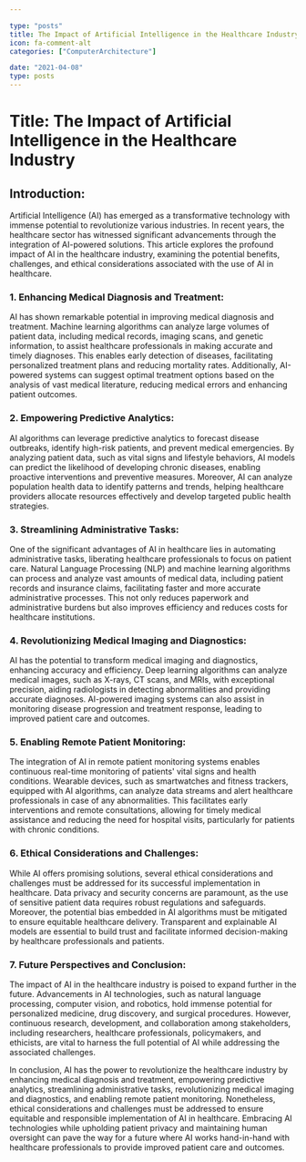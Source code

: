 ```yaml
---

type: "posts"
title: The Impact of Artificial Intelligence in the Healthcare Industry
icon: fa-comment-alt
categories: ["ComputerArchitecture"]

date: "2021-04-08"
type: posts
---
```





# Title: The Impact of Artificial Intelligence in the Healthcare Industry

## Introduction:
Artificial Intelligence (AI) has emerged as a transformative technology with immense potential to revolutionize various industries. In recent years, the healthcare sector has witnessed significant advancements through the integration of AI-powered solutions. This article explores the profound impact of AI in the healthcare industry, examining the potential benefits, challenges, and ethical considerations associated with the use of AI in healthcare.

### 1. Enhancing Medical Diagnosis and Treatment:
AI has shown remarkable potential in improving medical diagnosis and treatment. Machine learning algorithms can analyze large volumes of patient data, including medical records, imaging scans, and genetic information, to assist healthcare professionals in making accurate and timely diagnoses. This enables early detection of diseases, facilitating personalized treatment plans and reducing mortality rates. Additionally, AI-powered systems can suggest optimal treatment options based on the analysis of vast medical literature, reducing medical errors and enhancing patient outcomes.

### 2. Empowering Predictive Analytics:
AI algorithms can leverage predictive analytics to forecast disease outbreaks, identify high-risk patients, and prevent medical emergencies. By analyzing patient data, such as vital signs and lifestyle behaviors, AI models can predict the likelihood of developing chronic diseases, enabling proactive interventions and preventive measures. Moreover, AI can analyze population health data to identify patterns and trends, helping healthcare providers allocate resources effectively and develop targeted public health strategies.

### 3. Streamlining Administrative Tasks:
One of the significant advantages of AI in healthcare lies in automating administrative tasks, liberating healthcare professionals to focus on patient care. Natural Language Processing (NLP) and machine learning algorithms can process and analyze vast amounts of medical data, including patient records and insurance claims, facilitating faster and more accurate administrative processes. This not only reduces paperwork and administrative burdens but also improves efficiency and reduces costs for healthcare institutions.

### 4. Revolutionizing Medical Imaging and Diagnostics:
AI has the potential to transform medical imaging and diagnostics, enhancing accuracy and efficiency. Deep learning algorithms can analyze medical images, such as X-rays, CT scans, and MRIs, with exceptional precision, aiding radiologists in detecting abnormalities and providing accurate diagnoses. AI-powered imaging systems can also assist in monitoring disease progression and treatment response, leading to improved patient care and outcomes.

### 5. Enabling Remote Patient Monitoring:
The integration of AI in remote patient monitoring systems enables continuous real-time monitoring of patients' vital signs and health conditions. Wearable devices, such as smartwatches and fitness trackers, equipped with AI algorithms, can analyze data streams and alert healthcare professionals in case of any abnormalities. This facilitates early interventions and remote consultations, allowing for timely medical assistance and reducing the need for hospital visits, particularly for patients with chronic conditions.

### 6. Ethical Considerations and Challenges:
While AI offers promising solutions, several ethical considerations and challenges must be addressed for its successful implementation in healthcare. Data privacy and security concerns are paramount, as the use of sensitive patient data requires robust regulations and safeguards. Moreover, the potential bias embedded in AI algorithms must be mitigated to ensure equitable healthcare delivery. Transparent and explainable AI models are essential to build trust and facilitate informed decision-making by healthcare professionals and patients.

### 7. Future Perspectives and Conclusion:
The impact of AI in the healthcare industry is poised to expand further in the future. Advancements in AI technologies, such as natural language processing, computer vision, and robotics, hold immense potential for personalized medicine, drug discovery, and surgical procedures. However, continuous research, development, and collaboration among stakeholders, including researchers, healthcare professionals, policymakers, and ethicists, are vital to harness the full potential of AI while addressing the associated challenges.

In conclusion, AI has the power to revolutionize the healthcare industry by enhancing medical diagnosis and treatment, empowering predictive analytics, streamlining administrative tasks, revolutionizing medical imaging and diagnostics, and enabling remote patient monitoring. Nonetheless, ethical considerations and challenges must be addressed to ensure equitable and responsible implementation of AI in healthcare. Embracing AI technologies while upholding patient privacy and maintaining human oversight can pave the way for a future where AI works hand-in-hand with healthcare professionals to provide improved patient care and outcomes.